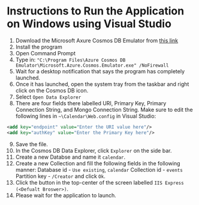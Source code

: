 # Instructions to Run the Application on Windows using Visual Studio

1. Download the Microsoft Axure Cosmos DB Emulator from [this link](https://aka.ms/cosmosdb-emulator)
2. Install the program
3. Open Command Prompt
4. Type in: `"C:\Program Files\Azure Cosmos DB Emulator\Microsoft.Azure.Cosmos.Emulator.exe" /NoFirewall`
5. Wait for a desktop notification that says the program has completely launched.
6. Once it has launched, open the system tray from the taskbar and right click on the Cosmos DB icon.
7. Select `Open Data Explorer`
8. There are four fields there labelled URI, Primary Key, Primary Connection String, and Mongo Connection String. Make sure to edit the following lines in `~\Calendar\Web.config` in Visual Studio:
```xml
<add key="endpoint" value="Enter the URI value here"/>
<add key="authKey" value="Enter the Primary Key here"/>
```
9. Save the file.
10. In the Cosmos DB Data Explorer, click `Explorer` on the side bar.
11. Create a new Databse and name it `calendar`.
12. Create a new Collection and fill the following fields in the following manner:
Database id - `Use existing`, `calendar`
Collection id - `events`
Partition key - `/Creator`
and click `Ok`.
13. Click the button in the top-center of the screen labelled `IIS Express (<Defualt Broswer>)`.
14. Please wait for the application to launch.